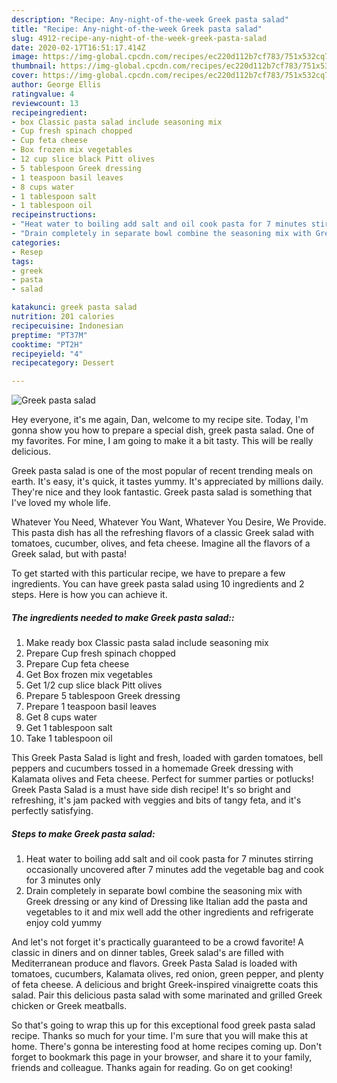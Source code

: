 ```yaml
---
description: "Recipe: Any-night-of-the-week Greek pasta salad"
title: "Recipe: Any-night-of-the-week Greek pasta salad"
slug: 4912-recipe-any-night-of-the-week-greek-pasta-salad
date: 2020-02-17T16:51:17.414Z
image: https://img-global.cpcdn.com/recipes/ec220d112b7cf783/751x532cq70/greek-pasta-salad-recipe-main-photo.jpg
thumbnail: https://img-global.cpcdn.com/recipes/ec220d112b7cf783/751x532cq70/greek-pasta-salad-recipe-main-photo.jpg
cover: https://img-global.cpcdn.com/recipes/ec220d112b7cf783/751x532cq70/greek-pasta-salad-recipe-main-photo.jpg
author: George Ellis
ratingvalue: 4
reviewcount: 13
recipeingredient:
- box Classic pasta salad include seasoning mix
- Cup fresh spinach chopped
- Cup feta cheese
- Box frozen mix vegetables
- 12 cup slice black Pitt olives
- 5 tablespoon Greek dressing
- 1 teaspoon basil leaves
- 8 cups water
- 1 tablespoon salt
- 1 tablespoon oil
recipeinstructions:
- "Heat water to boiling add salt and oil cook pasta for 7 minutes stirring occasionally uncovered after 7 minutes add the vegetable bag and cook for 3 minutes only"
- "Drain completely in separate bowl combine the seasoning mix with Greek dressing or any kind of Dressing like Italian add the pasta and vegetables to it and mix well add the other ingredients and refrigerate enjoy cold yummy"
categories:
- Resep
tags:
- greek
- pasta
- salad

katakunci: greek pasta salad
nutrition: 201 calories
recipecuisine: Indonesian
preptime: "PT37M"
cooktime: "PT2H"
recipeyield: "4"
recipecategory: Dessert

---
```



![Greek pasta salad](https://img-global.cpcdn.com/recipes/ec220d112b7cf783/751x532cq70/greek-pasta-salad-recipe-main-photo.jpg)

Hey everyone, it's me again, Dan, welcome to my recipe site. Today, I'm gonna show you how to prepare a special dish, greek pasta salad. One of my favorites. For mine, I am going to make it a bit tasty. This will be really delicious.

Greek pasta salad is one of the most popular of recent trending meals on earth. It's easy, it's quick, it tastes yummy. It's appreciated by millions daily. They're nice and they look fantastic. Greek pasta salad is something that I've loved my whole life.

Whatever You Need, Whatever You Want, Whatever You Desire, We Provide. This pasta dish has all the refreshing flavors of a classic Greek salad with tomatoes, cucumber, olives, and feta cheese. Imagine all the flavors of a Greek salad, but with pasta!


To get started with this particular recipe, we have to prepare a few ingredients. You can have greek pasta salad using 10 ingredients and 2 steps. Here is how you can achieve it.

##### The ingredients needed to make Greek pasta salad::

1. Make ready box Classic pasta salad include seasoning mix
1. Prepare Cup fresh spinach chopped
1. Prepare Cup feta cheese
1. Get Box frozen mix vegetables
1. Get 1/2 cup slice black Pitt olives
1. Prepare 5 tablespoon Greek dressing
1. Prepare 1 teaspoon basil leaves
1. Get 8 cups water
1. Get 1 tablespoon salt
1. Take 1 tablespoon oil


This Greek Pasta Salad is light and fresh, loaded with garden tomatoes, bell peppers and cucumbers tossed in a homemade Greek dressing with Kalamata olives and Feta cheese. Perfect for summer parties or potlucks! Greek Pasta Salad is a must have side dish recipe! It&#39;s so bright and refreshing, it&#39;s jam packed with veggies and bits of tangy feta, and it&#39;s perfectly satisfying. 

##### Steps to make Greek pasta salad:

1. Heat water to boiling add salt and oil cook pasta for 7 minutes stirring occasionally uncovered after 7 minutes add the vegetable bag and cook for 3 minutes only
1. Drain completely in separate bowl combine the seasoning mix with Greek dressing or any kind of Dressing like Italian add the pasta and vegetables to it and mix well add the other ingredients and refrigerate enjoy cold yummy


And let&#39;s not forget it&#39;s practically guaranteed to be a crowd favorite! A classic in diners and on dinner tables, Greek salad&#39;s are filled with Mediterranean produce and flavors. Greek Pasta Salad is loaded with tomatoes, cucumbers, Kalamata olives, red onion, green pepper, and plenty of feta cheese. A delicious and bright Greek-inspired vinaigrette coats this salad. Pair this delicious pasta salad with some marinated and grilled Greek chicken or Greek meatballs. 

So that's going to wrap this up for this exceptional food greek pasta salad recipe. Thanks so much for your time. I'm sure that you will make this at home. There's gonna be interesting food at home recipes coming up. Don't forget to bookmark this page in your browser, and share it to your family, friends and colleague. Thanks again for reading. Go on get cooking!

